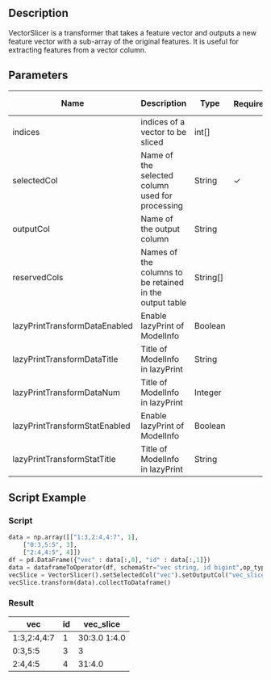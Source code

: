 ## Description
VectorSlicer is a transformer that takes a feature vector and outputs a new feature vector with a sub-array of the
 original features. It is useful for extracting features from a vector column.

## Parameters
| Name | Description | Type | Required？ | Default Value |
| --- | --- | --- | --- | --- |
| indices | indices of a vector to be sliced | int[] |  | null |
| selectedCol | Name of the selected column used for processing | String | ✓ |  |
| outputCol | Name of the output column | String |  | null |
| reservedCols | Names of the columns to be retained in the output table | String[] |  | null |
| lazyPrintTransformDataEnabled | Enable lazyPrint of ModelInfo | Boolean |  | false |
| lazyPrintTransformDataTitle | Title of ModelInfo in lazyPrint | String |  | null |
| lazyPrintTransformDataNum | Title of ModelInfo in lazyPrint | Integer |  | -1 |
| lazyPrintTransformStatEnabled | Enable lazyPrint of ModelInfo | Boolean |  | false |
| lazyPrintTransformStatTitle | Title of ModelInfo in lazyPrint | String |  | null |

## Script Example

### Script
``` python
data = np.array([["1:3,2:4,4:7", 1],
    ["0:3,5:5", 3],
    ["2:4,4:5", 4]])
df = pd.DataFrame({"vec" : data[:,0], "id" : data[:,1]})
data = dataframeToOperator(df, schemaStr="vec string, id bigint",op_type="batch")   
vecSlice = VectorSlicer().setSelectedCol("vec").setOutputCol("vec_slice").setIndices([1,2,3])
vecSlice.transform(data).collectToDataframe()
```
### Result

| vec         | id   | vec_slice      |
| ----------- | ---- | -------------- |
| 1:3,2:4,4:7 | 1    | $3$0:3.0 1:4.0 |
| 0:3,5:5     | 3    | $3$            |
| 2:4,4:5     | 4    | $3$1:4.0       |
